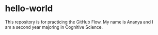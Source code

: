 # hello-world
This repository is for practicing the GitHub Flow.
My name is Ananya and I am a second year majoring in Cognitive Science.
